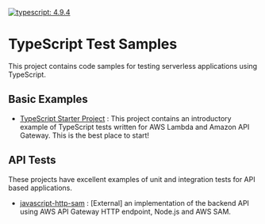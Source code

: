 [![typescript: 4.9.4](https://img.shields.io/badge/Typescript-4.9.4-green)](https://img.shields.io/badge/Typescript-4.9.4-green)

# TypeScript Test Samples

This project contains code samples for testing serverless applications using TypeScript. 

## Basic Examples

* [TypeScript Starter Project](./typescript-test-intro) : This project contains an introductory example of TypeScript tests written for AWS Lambda and Amazon API Gateway. This is the best place to start!

## API Tests

These projects have excellent examples of unit and integration tests for API based applications. 

* [javascript-http-sam](https://github.com/aws-samples/serverless-samples/tree/main/serverless-rest-api/javascript-http-sam) : [External] an implementation of the backend API using AWS API Gateway HTTP endpoint, Node.js and AWS SAM.
